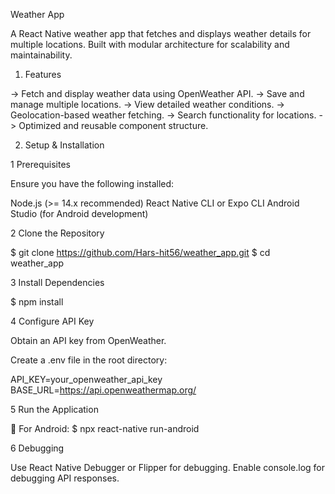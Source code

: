 Weather App

A React Native weather app that fetches and displays weather details for multiple locations. Built with modular architecture for scalability and maintainability.

1. Features

-> Fetch and display weather data using OpenWeather API.
-> Save and manage multiple locations.
-> View detailed weather conditions.
-> Geolocation-based weather fetching.
-> Search functionality for locations.
-> Optimized and reusable component structure.

2. Setup & Installation

1 Prerequisites

Ensure you have the following installed:

Node.js (>= 14.x recommended)
React Native CLI or Expo CLI
Android Studio (for Android development)

2️ Clone the Repository

$ git clone https://github.com/Hars-hit56/weather_app.git
$ cd weather_app

3️ Install Dependencies

$ npm install

4️ Configure API Key

Obtain an API key from OpenWeather.

Create a .env file in the root directory:

API_KEY=your_openweather_api_key
BASE_URL=https://api.openweathermap.org/

️5 Run the Application

🔹 For Android:
$ npx react-native run-android

6 Debugging

Use React Native Debugger or Flipper for debugging.
Enable console.log for debugging API responses.

